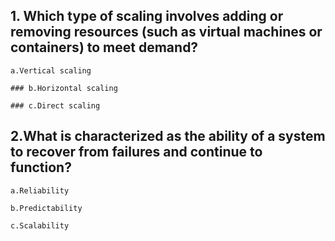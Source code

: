 ## 1. Which type of scaling involves adding or removing resources (such as virtual machines or containers) to meet demand? 

```
a.Vertical scaling
```

```
### b.Horizontal scaling
```
```
### c.Direct scaling
```

## 2.What is characterized as the ability of a system to recover from failures and continue to function? 
```
a.Reliability
```
```
b.Predictability
```
```
c.Scalability
```
